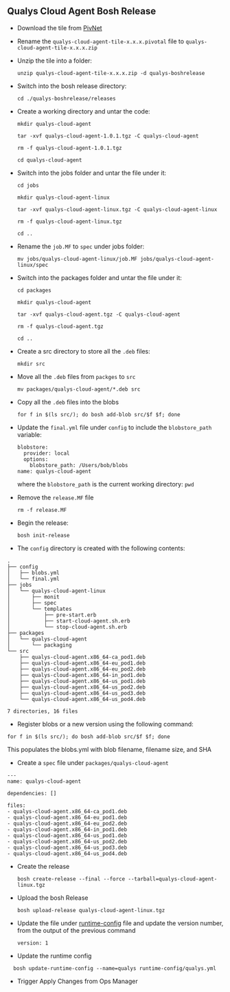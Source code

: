 Qualys Cloud Agent Bosh Release
---

* Download the tile from [PivNet](https://network.pivotal.io/products/qualys-cloud-agent-tile/)
* Rename the `qualys-cloud-agent-tile-x.x.x.pivotal` file to `qualys-cloud-agent-tile-x.x.x.zip`
* Unzip the tile into a folder: 

  ```unzip qualys-cloud-agent-tile-x.x.x.zip -d qualys-boshrelease```
* Switch into the bosh release directory:

   ```cd ./qualys-boshrelease/releases```

* Create a working directory and untar the code:

  ```
  mkdir qualys-cloud-agent
  
  tar -xvf qualys-cloud-agent-1.0.1.tgz -C qualys-cloud-agent
  
  rm -f qualys-cloud-agent-1.0.1.tgz

  cd qualys-cloud-agent
  ```

* Switch into the jobs folder and untar the file under it:
  ```
  cd jobs
  
  mkdir qualys-cloud-agent-linux
  
  tar -xvf qualys-cloud-agent-linux.tgz -C qualys-cloud-agent-linux
  
  rm -f qualys-cloud-agent-linux.tgz
  
  cd ..
  ```

* Rename the `job.MF` to `spec` under jobs folder: 

  `mv jobs/qualys-cloud-agent-linux/job.MF jobs/qualys-cloud-agent-linux/spec`

* Switch into the packages folder and untar the file under it:
  ```
  cd packages
  
  mkdir qualys-cloud-agent
  
  tar -xvf qualys-cloud-agent.tgz -C qualys-cloud-agent
  
  rm -f qualys-cloud-agent.tgz
  
  cd ..
  ```

* Create a src directory to store all the `.deb` files: 

  `mkdir src`

* Move all the `.deb` files from `packges` to `src`

  `mv packages/qualys-cloud-agent/*.deb src`

* Copy all the `.deb` files into the blobs

  ```
  for f in $(ls src/); do bosh add-blob src/$f $f; done
  ```

* Update the `final.yml` file under `config` to include the `blobstore_path` variable:

  ```
  blobstore:
    provider: local
    options:
      blobstore_path: /Users/bob/blobs
  name: qualys-cloud-agent
  ```

  where the `blobstore_path` is the current working directory: `pwd`

* Remove the `release.MF` file

  `rm -f release.MF`

* Begin the release: 

  `bosh init-release` 

* The `config` directory is created with the following contents:

```
.
├── config
│   ├── blobs.yml
│   └── final.yml
├── jobs
│   └── qualys-cloud-agent-linux
│       ├── monit
│       ├── spec
│       └── templates
│           ├── pre-start.erb
│           ├── start-cloud-agent.sh.erb
│           └── stop-cloud-agent.sh.erb
├── packages
│   └── qualys-cloud-agent
│       └── packaging
└── src
    ├── qualys-cloud-agent.x86_64-ca_pod1.deb
    ├── qualys-cloud-agent.x86_64-eu_pod1.deb
    ├── qualys-cloud-agent.x86_64-eu_pod2.deb
    ├── qualys-cloud-agent.x86_64-in_pod1.deb
    ├── qualys-cloud-agent.x86_64-us_pod1.deb
    ├── qualys-cloud-agent.x86_64-us_pod2.deb
    ├── qualys-cloud-agent.x86_64-us_pod3.deb
    └── qualys-cloud-agent.x86_64-us_pod4.deb

7 directories, 16 files
```

* Register blobs or a new version using the following command:
```
for f in $(ls src/); do bosh add-blob src/$f $f; done
```
This populates the blobs.yml with blob filename, filename size, and SHA

* Create a `spec` file under `packages/qualys-cloud-agent`
```
---
name: qualys-cloud-agent

dependencies: []

files:
- qualys-cloud-agent.x86_64-ca_pod1.deb
- qualys-cloud-agent.x86_64-eu_pod1.deb
- qualys-cloud-agent.x86_64-eu_pod2.deb
- qualys-cloud-agent.x86_64-in_pod1.deb
- qualys-cloud-agent.x86_64-us_pod1.deb
- qualys-cloud-agent.x86_64-us_pod2.deb
- qualys-cloud-agent.x86_64-us_pod3.deb
- qualys-cloud-agent.x86_64-us_pod4.deb
```

* Create the release

  `bosh create-release --final --force --tarball=qualys-cloud-agent-linux.tgz`

* Upload the bosh Release

  `bosh upload-release qualys-cloud-agent-linux.tgz`

* Update the file under [runtime-config](./runtime-config/qualys.yml) file and update the version number, from the output of the previous command

  `version: 1`

* Update the runtime config

`  bosh update-runtime-config --name=qualys runtime-config/qualys.yml`

* Trigger Apply Changes from Ops Manager